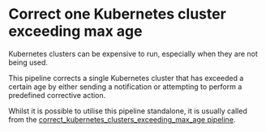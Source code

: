 # Correct one Kubernetes cluster exceeding max age

Kubernetes clusters can be expensive to run, especially when they are not being used.

This pipeline corrects a single Kubernetes cluster that has exceeded a certain age by either sending a notification or attempting to perform a predefined corrective action.

Whilst it is possible to utilise this pipeline standalone, it is usually called from the [correct_kubernetes_clusters_exceeding_max_age pipeline](https://hub.flowpipe.io/mods/turbot/gcp_thrifty/pipelines/gcp_thrifty.pipeline.correct_kubernetes_clusters_exceeding_max_age).